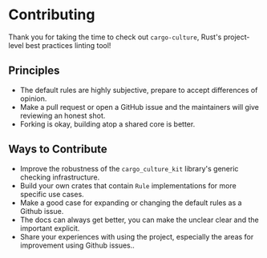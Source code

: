 # Contributing

Thank you for taking the time to check out `cargo-culture`,
Rust's project-level best practices linting tool!

## Principles

* The default rules are highly subjective, prepare to accept differences of opinion.
* Make a pull request or open a GitHub issue and the maintainers will give reviewing an honest shot.
* Forking is okay, building atop a shared core is better.

## Ways to Contribute

* Improve the robustness of the `cargo_culture_kit` library's generic checking infrastructure.
* Build your own crates that contain `Rule` implementations for more specific use cases.
* Make a good case for expanding or changing the default rules as a Github issue.
* The docs can always get better, you can make the unclear clear and the important explicit.
* Share your experiences with using the project, especially the areas for improvement using Github issues..
